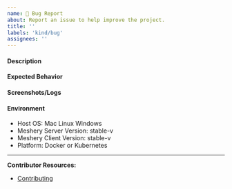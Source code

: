 ```yaml
---
name: 🐛 Bug Report
about: Report an issue to help improve the project.
title: ''
labels: 'kind/bug'
assignees: ''
---
```

#### Description
<!-- A brief description of the issue. -->

#### Expected Behavior
<!-- A brief description of what you expected to happen. -->

#### Screenshots/Logs
<!-- Add screenshots, if applicable, to help explain your problem. -->

#### Environment

- Host OS: Mac Linux Windows
- Meshery Server Version: stable-v
- Meshery Client Version: stable-v
- Platform: Docker or Kubernetes

<!-- Optional 
#### To Reproduce
Steps to reproduce the behavior:
1. Go to '...'
2. Click on '....'
3. Scroll down to '....'
4. See error
-->

---

**Contributor Resources:**
- [Contributing](https://docs.meshery.io/project/contributing)
